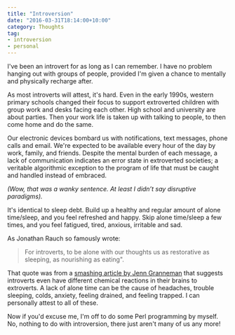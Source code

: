 ```yaml
---
title: "Introversion"
date: "2016-03-31T18:14:00+10:00"
category: Thoughts
tag:
- introversion
- personal
---
```

I've been an introvert for as long as I can remember. I have no problem hanging out with groups of people, provided I'm given a chance to mentally and physically recharge after. 

As most introverts will attest, it's hard. Even in the early 1990s, western primary schools changed their focus to support extroverted children with group work and desks facing each other. High school and university are about parties. Then your work life is taken up with talking to people, to then come home and do the same.

Our electronic devices bombard us with notifications, text messages, phone calls and email. We're expected to be available every hour of the day by work, family, and friends. Despite the mental burden of each message, a lack of communication indicates an error state in extroverted societies; a veritable algorithmic exception to the program of life that must be caught and handled instead of embraced. 

<p style="font-style:italic">(Wow, that was a wanky sentence. At least I didn’t say disruptive paradigms).</p>

It's identical to sleep debt. Build up a healthy and regular amount of alone time/sleep, and you feel refreshed and happy. Skip alone time/sleep a few times, and you feel fatigued, tired, anxious, irritable and sad.

As Jonathan Rauch so famously wrote:

> For introverts, to be alone with our thoughts us as restorative as sleeping, as nourishing as eating".

That quote was from a [smashing article by Jenn Granneman] that suggests introverts even have different chemical reactions in their brains to extroverts. A lack of alone time can be the cause of headaches, trouble sleeping, colds, anxiety, feeling drained, and feeling trapped. I can personally attest to all of these. 

Now if you'd excuse me, I'm off to do some Perl programming by myself. No, nothing to do with introversion, there just aren't many of us any more!

[smashing article by Jenn Granneman]: http://introvertdear.com/2015/07/14/introverts-alone-time-science-marti-olsen-laney/
